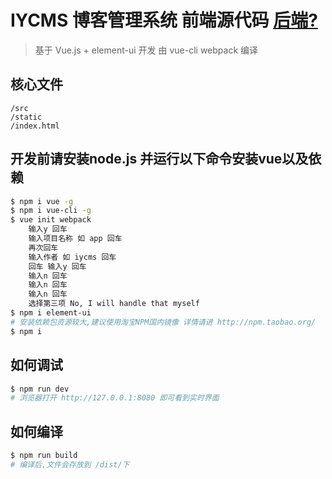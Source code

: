 # IYCMS 博客管理系统 前端源代码 [后端?](https://github.com/aa24615/iycms)


> 基于 Vue.js + element-ui 开发 由 vue-cli webpack 编译

## 核心文件
```
/src
/static
/index.html

```


## 开发前请安装node.js 并运行以下命令安装vue以及依赖




``` bash
$ npm i vue -g
$ npm i vue-cli -g
$ vue init webpack
    输入y 回车
    输入项目名称 如 app 回车
    再次回车
    输入作者 如 iycms 回车
    回车 输入y 回车
    输入n 回车
    输入n 回车
    输入n 回车
    选择第三项 No, I will handle that myself
$ npm i element-ui
# 安装依赖包资源较大,建议使用淘宝NPM国内镜像 详情请进 http://npm.taobao.org/
$ npm i
```
## 如何调试

``` bash
$ npm run dev
# 浏览器打开 http://127.0.0.1:8080 即可看到实时界面
```
## 如何编译

``` bash
$ npm run build
# 编译后,文件会存放到 /dist/下
```




